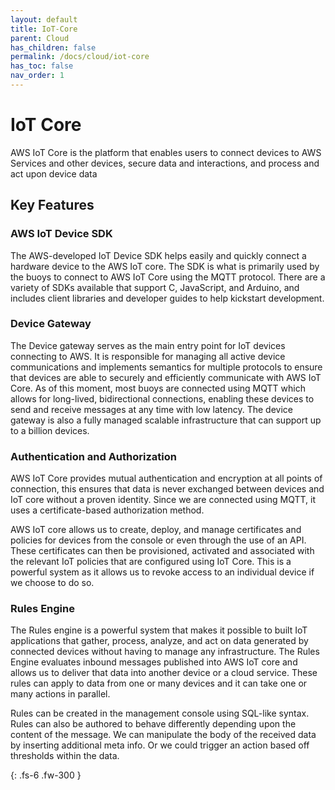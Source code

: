 ```yaml
---
layout: default
title: IoT-Core
parent: Cloud
has_children: false
permalink: /docs/cloud/iot-core
has_toc: false
nav_order: 1
---
```


# IoT Core
AWS IoT Core is the platform that enables users to connect devices to AWS Services and other devices, secure data and interactions, and process and act upon device data

## Key Features
### AWS IoT Device SDK
The AWS-developed IoT Device SDK helps easily and quickly connect a hardware device to the AWS IoT core. The SDK is what is primarily used by the buoys to connect to AWS IoT Core using the MQTT protocol. There are a variety of SDKs available that support C, JavaScript, and Arduino, and includes client libraries and developer guides to help kickstart development. 

### Device Gateway
The Device gateway serves as the main entry point for IoT devices connecting to AWS. It is responsible for managing all active device communications and implements semantics for multiple protocols to ensure that devices are able to securely and efficiently communicate with AWS IoT Core. As of this moment, most buoys are connected using MQTT which allows for long-lived, bidirectional connections, enabling these devices to send and receive messages at any time with low latency. The device gateway is also a fully managed scalable infrastructure that can support up to a billion devices. 

### Authentication and Authorization
AWS IoT Core provides mutual authentication and encryption at all points of connection, this ensures that data is never exchanged between devices and IoT core without a proven identity. Since we are connected using MQTT, it uses a certificate-based authorization method. 

AWS IoT core allows us to create, deploy, and manage certificates and policies for devices from the console or even through the use of an API. These certificates can then be provisioned, activated and associated with the relevant IoT policies that are configured using IoT Core. This is a powerful system as it allows us to revoke access to an individual device if we choose to do so. 

### Rules Engine
The Rules engine is a powerful system that makes it possible to built IoT applications that gather, process, analyze, and act on data generated by connected devices without having to manage any infrastructure. The Rules Engine evaluates inbound messages published into AWS IoT core and allows us to deliver that data into another device or a cloud service. These rules can apply to data from one or many devices and it can take one or many actions in parallel.

Rules can be created in the management console using SQL-like syntax. Rules can also be authored to behave differently depending upon the content of the message. We can manipulate the body of the received data by inserting additional meta info. Or we could trigger an action based off thresholds within the data.


{: .fs-6 .fw-300 }